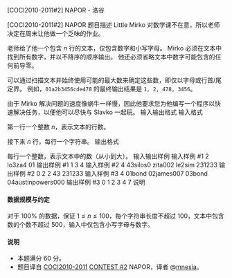 



[COCI2010-2011#2] NAPOR - 洛谷














[COCI2010-2011#2] NAPOR
题目描述
Little Mirko 对数学课不在意，所以老师决定在周末让他做一个乏味的作业。

老师给了他一个包含 $n$ 行的文本，仅包含数字和小写字母。 Mirko 必须在文本中找到所有数字，并以不降序的顺序输出。 他还必须省略文本中数字可能包含的任何前导零。

可以通过扫描文本并始终使用可能的最大数来确定这些数，即仅以字母或行首/尾定界。 例如，`01a2b3456cde478` 的最终输出结果是 `1, 2, 478, 3456`。

由于 Mirko 解决问题的速度像蜗牛一样慢，因此他要求您为他编写一个程序以快速解决任务，以便他可以尽快与 Slavko 一起玩。
输入输出格式
输入格式

第一行一个整数 $n$，表示文本的行数。

接下来 $n$ 行，每行一个字符串。
输出格式

每行一个整数，表示文本中的数（从小到大）。
输入输出样例
输入样例 #1
2
lo3za4
01
输出样例 #1
1
3
4
输入样例 #2
4
43silos0
zita002
le2sim
231233
输出样例 #2
0
2
2
43
231233
输入样例 #3
4
01bond
02james007
03bond
04austinpowers000
输出样例 #3
0
1
2
3
4
7
说明
#### 数据规模与约定

对于 $100\%$ 的数据，保证 $1 \leq  n \leq 100$，每个字符串长度不超过 $100$，文本中包含数的个数不超过 $500$，输入中仅包含小写字母与数字。

#### 说明

- 本题满分 $60$ 分。
- 题目译自 [COCI2010-2011](https://hsin.hr/coci/archive/2010_2011/) [CONTEST #2](https://hsin.hr/coci/archive/2010_2011/contest2_tasks.pdf) NAPOR，译者 @[mnesia](https://www.luogu.com.cn/user/115711)。






